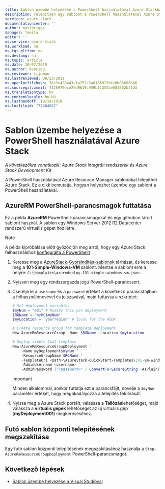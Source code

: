 ```yaml
---
title: Sablon üzembe helyezése a PowerShell használatával Azure Stackban | Microsoft Docs
description: Telepítsen egy sablont a PowerShell használatával Azure Stack.
services: azure-stack
documentationcenter: ''
author: mattbriggs
manager: femila
editor: ''
ms.service: azure-stack
ms.workload: na
ms.tgt_pltfrm: na
ms.devlang: na
ms.topic: article
ms.date: 10/07/2019
ms.author: mabrigg
ms.reviewer: sijuman
ms.lastreviewed: 09/23/2019
ms.openlocfilehash: 38c3c428443afa251c8a6185929bfe0b80680b86
ms.sourcegitcommit: 7226979ece29d9619c959b11352be601562b41d3
ms.translationtype: MT
ms.contentlocale: hu-HU
ms.lasthandoff: 10/14/2019
ms.locfileid: "72304067"
---
```

# <a name="deploy-a-template-using-powershell-in-azure-stack"></a>Sablon üzembe helyezése a PowerShell használatával Azure Stack

*A következőkre vonatkozik: Azure Stack integrált rendszerek és Azure Stack Development Kit*

A PowerShell használatával Azure Resource Manager sablonokat telepíthet Azure Stack. Ez a cikk bemutatja, hogyan helyezhet üzembe egy sablont a PowerShell használatával.

## <a name="run-azurerm-powershell-cmdlets"></a>AzureRM PowerShell-parancsmagok futtatása

Ez a példa **AzureRM** PowerShell-parancsmagokat és egy githubon tárolt sablont használ. A sablon egy Windows Server 2012 R2 Datacenter rendszerű virtuális gépet hoz létre.

>[!NOTE]
> A példa kipróbálása előtt győződjön meg arról, hogy egy Azure Stack felhasználóhoz [konfigurálta a PowerShellt](azure-stack-powershell-configure-user.md) .

1. Keresse meg a [AzureStack-Gyorsindítás-sablonok](https://aka.ms/AzureStackGitHub) tárházat, és keresse meg a **101-Simple-Windows-VM** sablont. Mentse a sablont erre a helyre: `C:\templates\azuredeploy-101-simple-windows-vm.json`.
2. Nyisson meg egy rendszergazda jogú PowerShell-parancssort.
3. Cserélje le a `username` és a `password` értéket a következő parancsfájlban a felhasználónevével és jelszavával, majd futtassa a szkriptet:

    ```powershell
    # Set deployment variables
    $myNum = "001" # Modify this per deployment
    $RGName = "myRG$myNum"
    $myLocation = "yourregion" # local for the ASDK

    # Create resource group for template deployment
    New-AzureRmResourceGroup -Name $RGName -Location $myLocation

    # Deploy simple IaaS template
    New-AzureRmResourceGroupDeployment `
        -Name myDeployment$myNum `
        -ResourceGroupName $RGName `
        -TemplateUri <path>\AzureStack-QuickStart-Templates\101-vm-windows-create\azuredeploy.json `
        -AdminUsername <username> `
        -AdminPassword ("<password>" | ConvertTo-SecureString -AsPlainText -Force)
    ```

    >[!IMPORTANT]
    > Minden alkalommal, amikor futtatja ezt a parancsfájlt, növelje a `$myNum` paraméter értékét, hogy megakadályozza a telepítés felülírását.

4. Nyissa meg a Azure Stack portált, válassza a **Tallózás**lehetőséget, majd válassza a **virtuális gépek** lehetőséget az új virtuális gép (**myDeployment001**) megkereséséhez.

## <a name="cancel-a-running-template-deployment"></a>Futó sablon központi telepítésének megszakítása

Egy futó sablon központi telepítésének megszakításához használja a `Stop-AzureRmResourceGroupDeployment` PowerShell-parancsmagot.

## <a name="next-steps"></a>Következő lépések

- [Sablon üzembe helyezése a Visual Studióval](azure-stack-deploy-template-visual-studio.md)
